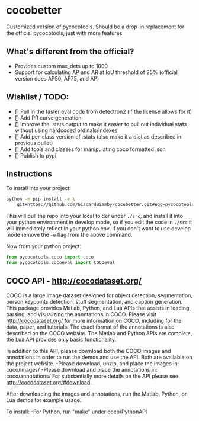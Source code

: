 # cocobetter

Customized version of pycocotools. Should be a drop-in replacement for the official pycocotools, just with more features.

## What's different from the official?

* Provides custom max_dets up to 1000
* Support for calculating AP and AR at IoU threshold of 25% (official version does AP50, AP75, and AP)

## Wishlist / TODO:

* \[] Pull in the faster eval code from detectron2 (if the license allows for it)
* \[] Add PR curve generation
* \[] Improve the .stats output to make it easier to pull out individual stats without using hardcoded ordinals/indexes
* \[] Add per-class version of .stats (also make it a dict as described in previous bullet)
* \[] Add tools and classes for manipulating coco formatted json
* \[] Publish to pypi

## Instructions

To install into your project:

```bash
python -m pip install -e \
    git+https://github.com/GiscardBiamby/cocobetter.git#egg=pycocotools\&subdirectory=PythonAPI
```

This will pull the repo into your local folder under `./src`, and install it into your python environment in develop mode, so if you edit the code in `./src` it will immediately reflect in your python env. If you don't want to use develop mode remove the `-e` flag from the above command.

Now from your python project:

```python
from pycocotools.coco import coco
from pycocotools.cocoeval import COCOeval
```

## COCO API - <http://cocodataset.org/>

COCO is a large image dataset designed for object detection, segmentation, person keypoints detection, stuff segmentation, and caption generation. This package provides Matlab, Python, and Lua APIs that assists in loading, parsing, and visualizing the annotations in COCO. Please visit <http://cocodataset.org/> for more information on COCO, including for the data, paper, and tutorials. The exact format of the annotations is also described on the COCO website. The Matlab and Python APIs are complete, the Lua API provides only basic functionality.

In addition to this API, please download both the COCO images and annotations in order to run the demos and use the API. Both are available on the project website.
\-Please download, unzip, and place the images in: coco/images/
\-Please download and place the annotations in: coco/annotations/
For substantially more details on the API please see <http://cocodataset.org/#download>.

After downloading the images and annotations, run the Matlab, Python, or Lua demos for example usage.

To install:
\-For Python, run "make" under coco/PythonAPI
